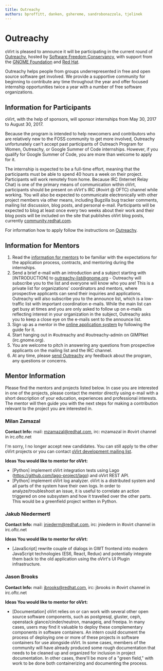```yaml
---
title: Outreachy
authors: bproffitt, danken, gshereme, sandrobonazzola, tjelinek
---
```


<!-- TODO: Content review
Mikey recommendation: Convert to a blog post and archive
-->

# Outreachy

oVirt is pleased to announce it will be participating in the current round of [Outreachy](//www.gnome.org/outreachy/),
hosted by [Software Freedom Conservancy](//sfconservancy.org/), with support from the [GNOME Foundation](//www.gnome.org/foundation/) and [Red Hat](//redhat.com).

Outreachy helps people from groups underrepresented in free and open source software get involved. We provide a supportive community for beginning to contribute any time throughout the year and offer focused internship opportunities twice a year with a number of free software organizations.

## Information for Participants

oVirt, with the help of sponsors, will sponsor internships from May 30, 2017 to August 30, 2017.

Because the program is intended to help newcomers and contributors who are relatively new to the FOSS community to get more involved, Outreachy unfortunately can't accept past participants of Outreach Program for Women, Outreachy, or Google Summer of Code internships. However, if you qualify for Google Summer of Code, you are more than welcome to apply for it.

The internship is expected to be a full-time effort, meaning that the participants must be able to spend 40 hours a week on their project. Participants will work remotely from home. Because IRC (Internet Relay Chat) is one of the primary means of communication within oVirt, participants should be present on oVirt's IRC (#ovirt @ OFTC) channel while working. You will also be expected to communicate electronically with other project members via other means, including Bugzilla bug tracker comments, mailing list discussion, blog posts, and personal e-mail. Participants will be expected to blog at least once every two weeks about their work and their blog posts will be included on the site that publishes oVirt blog posts, currently [community.redhat.com](//community.redhat.com).

For information how to apply follow the instructions on [Outreachy](//www.gnome.org/outreachy/).

## Information for Mentors

1.  Read the [information for mentors](//wiki.gnome.org/Outreachy/Admin/InfoForMentors) to be familiar with the expectations for the application process, contracts, and mentoring during the internships.
2.  Send a brief e-mail with an introduction and a subject starting with [INTRODUCTION] to outreachy-list@gnome.org - Outreachy will subscribe you to the list and everyone will know who you are! This is a private list for organizations' coordinators and mentors, where prospective applicants can send their inquiries and applications. Outreachy will also subscribe you to the announce list, which is a low-traffic list with important coordination e-mails. While the main list can get busy at times and you are only asked to follow up on e-mails reflecting interest in your organization in the subject, Outreachy asks you to keep a close eye on the e-mails sent to the announce list.
3.  Sign up as a mentor in the [online application system](//outreachy.gnome.org/) by following the guide for it.
4.  Start hanging out in #outreachy and #outreachy-admin on GIMPNet (irc.gnome.org).
5.  You are welcome to pitch in answering any questions from prospective applicants on the mailing list and the IRC channel.
6.  At any time, please [send Outreachy](//wiki.gnome.org/action/show/Outreachy/Admin?action=show&redirect=OutreachProgramForWomen%2FAdmin#Contact) any feedback about the program, any questions or concerns.

## Mentor Information

Please find the mentors and projects listed below. In case you are interested in one of the projects, please contact the mentor directly using e-mail with a short description of your education, experiences and professional interests. The mentor will then guide you with the next steps for making a contribution relevant to the project you are interested in.

### Milan Zamazal

**Contact Info:** mail: mzamazal@redhat.com, irc: mzamazal in #ovirt channel in irc.oftc.net

I'm sorry, I no longer accept new candidates.  You can still apply to the other oVirt projects or you can contact [oVirt development mailing list](http://lists.ovirt.org/mailman/listinfo/devel).

**Ideas You would like to mentor for oVirt:**

*  [Python] implement oVirt integration tests using Lago  (https://github.com/lago-project/lago) and oVirt REST API.
*  [Python] implement oVirt log analyzer. oVirt is a distributed system and all parts of the system have their own logs. In order to analyze/troubleshoot an issue, it is useful to correlate an action triggered on one subsystem and how it travelled over the other parts. This would be a greenfield project written in Python.

### Jakub Niedermertl

**Contact Info:** mail: jniederm@redhat.com, irc: jniederm in #ovirt channel in irc.oftc.net

**Ideas You would like to mentor for oVirt:**

*  [JavaScript] rewrite couple of dialogs in GWT frontend into modern JavaScript technologies (ES6, React, Redux) and potentially integrate them back to the old application using the oVirt's UI Plugin infrastructure.

### Jason Brooks

**Contact Info:** mail: jbrooks@redhat.com, irc: jbrooks in #ovirt channel in irc.oftc.net

**Ideas You would like to mentor for oVirt:**

*  [Documentation] oVirt relies on or can work with several other open source software components, such as postgresql, gluster, ceph, openstack glance/cinder/neutron, manageiq, and freeipa. In many cases, users may find it valuable to deploy these complementary components in software containers. An intern could document the process of deploying one or more of these projects in software containers for use alongside oVirt. In some cases, members of the community will have already produced some rough documentation that needs to be cleaned up and organized for inclusion in project documentation. In other cases, there'll be more of a "green field," with work to be done both containerizing and documenting the process.

